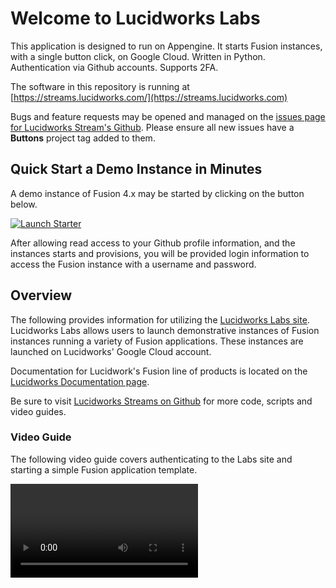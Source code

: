 # Welcome to Lucidworks Labs
This application is designed to run on Appengine. It starts Fusion instances, with a single button click, on Google Cloud. Written in Python. Authentication via Github accounts. Supports 2FA.

The software in this repository is running at [https://streams.lucidworks.com/](https://streams.lucidworks.com)

Bugs and feature requests may be opened and managed on the [issues page for Lucidworks Stream's Github](https://github.com/lucidworks/streams/issues?q=is%3Aopen+is%3Aissue+project%3Alucidworks%2Fstreams%2F2). Please ensure all new issues have a **Buttons** project tag added to them.

## Quick Start a Demo Instance in Minutes
A demo instance of Fusion 4.x may be started by clicking on the button below.

[![Launch Starter](https://img.shields.io/badge/launch-starter-green.svg)](https://streams.lucidworks.com/instance/create/starter)

After allowing read access to your Github profile information, and the instances starts and provisions, you will be provided login information to access the Fusion instance with a username and password.

## Overview
The following provides information for utilizing the [Lucidworks Labs site](https://lucidworks.com/labs). Lucidworks Labs allows users to launch demonstrative instances of Fusion instances running a variety of Fusion applications. These instances are launched on Lucidworks' Google Cloud account.

Documentation for Lucidwork's Fusion line of products is located on the [Lucidworks Documentation page](https://doc.lucidworks.com/).

Be sure to visit <a href="https://github.com/lucidworks/streams">Lucidworks Streams on Github</a> for more code, scripts and video guides.

### Video Guide
The following video guide covers authenticating to the Labs site and starting a simple Fusion application template.

<video>

### Signup
Lucidworks Labs uses your [Github account](https://github.com) for authenticaton. The first time you navigate to any of the pages hosted on the **streams.lucidworks.com** subdomain, you will be redirect to Github and then prompted to allow Labs *read permissions* for accessing your user profile information. If you have provided this information to Github, this may include your name, email address, company name and location.

When visiting **streams.lucidworks.com**, Lucidworks does not request permission to access your public or private repositories on Github. Visits to other **lucidworks.com** pages do not require access to your Github account.

#### Updating Your Profile
Your Lucidworks Labs account settings may be updated by navigating to the [Account Settings](https://streams.lucidworks.com/settings/) page.

![image](https://raw.githubusercontent.com/lucidworks/streams/master/projects/buttons/static/img/accountsettingssmall.png)

To start instances, we will need a current **email address** from you. If you attempt to start an instance without an email address, the system will prompt you for your email address before starting an instance.

#### Two Factor Authentication
You may enable 2FA on your Lucidworks Labs account to add an extra layer of security to data about the instances you are launching. To enable 2FA, click on the on/off slider at the top of your setting page and then use Google Authenticator to scan the QR code on the screen.

![image](https://raw.githubusercontent.com/lucidworks/streams/master/projects/buttons/static/img/2fasetupsmall.png)

Type in the **auth code** and then click **Confirm Code** to finish setting up 2FA on your account.

You may disable 2FA by clicking on the **on/off button** to set it to off.

#### Unlinking Your Account
To revoke the Lucidworks Labs application from your Github account, navigate to your [Github Applications list](https://github.com/settings/applications) and click on the *revoke* button next to the **Lucidworks Labs** application.

![image](https://raw.githubusercontent.com/lucidworks/streams/master/projects/buttons/static/img/githubrevoke.png)

For reference, Lucidworks does not share your information with any third parties.

For more information on how we use your data while using the site, you may refer to our [Privacy Policy](https://lucidworks.com/legal/privacy-policy/).

### Creating Instances

### Viewing Instance Details

#### Instance Timers

#### Accessing Instances

### Instance API